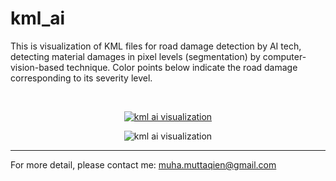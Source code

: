 # kml_ai
This is visualization of KML files for road damage detection by AI tech, detecting material damages in pixel levels (segmentation) by computer-vision-based technique. Color points below indicate the road damage corresponding to its severity level.

<br>

<p align="center">
  <a href="https://muhamuttaqien.github.io/kml_ai/display_kml.html" target="_blank">
    <img src="https://muhamuttaqien.github.io/kml_ai/satelite.png" alt="kml ai visualization">
  </a>
</p>

<p align="center">
  <img src="https://muhamuttaqien.github.io/kml_ai/road.png" alt="kml ai visualization">
</p>

<hr>

For more detail, please contact me: muha.muttaqien@gmail.com
